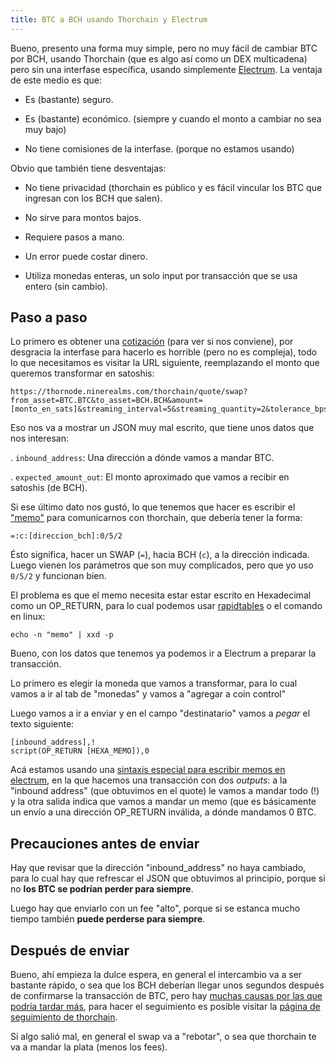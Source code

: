 ```yaml
---
title: BTC a BCH usando Thorchain y Electrum
---
```


Bueno, presento una forma muy simple, pero no muy fácil de cambiar BTC por BCH,
usando Thorchain (que es algo así como un DEX multicadena) pero sin una
interfase específica, usando simplemente [Electrum]. La ventaja de este medio es
que:


- Es (bastante) seguro.

- Es (bastante) económico. (siempre y cuando el monto a cambiar no sea muy bajo)

- No tiene comisiones de la interfase. (porque no estamos usando)


Obvio que también tiene desventajas:


- No tiene privacidad (thorchain es público y es fácil vincular los BTC que
   ingresan con los BCH que salen).

- No sirve para montos bajos.

- Requiere pasos a mano.

- Un error puede costar dinero.

- Utiliza monedas enteras, un solo input por transacción que se usa entero (sin
    cambio).


## Paso a paso

Lo primero es obtener una [cotización] (para ver si nos conviene), por desgracia
la interfase para hacerlo es horrible (pero no es compleja), todo lo que
necesitamos es visitar la URL siguiente, reemplazando el monto que queremos
transformar en satoshis:

    https://thornode.ninerealms.com/thorchain/quote/swap?from_asset=BTC.BTC&to_asset=BCH.BCH&amount=[monto_en_sats]&streaming_interval=5&streaming_quantity=2&tolerance_bps=50

Eso nos va a mostrar un JSON muy mal escrito, que tiene unos datos que nos interesan:


. `inbound_address`: Una dirección a dónde vamos a mandar BTC.

. `expected_amount_out`: El monto aproximado que vamos a recibir en satoshis (de BCH).


Si ese último dato nos gustó, lo que tenemos que hacer es escribir el
["memo"][thorchain-memo] para comunicarnos con thorchain, que debería tener la
forma:

    =:c:[direccion_bch]:0/5/2

Ésto significa, hacer un SWAP (`=`), hacia BCH (`c`), a la dirección indicada.
Luego vienen los parámetros que son muy complicados, pero que yo uso `0/5/2` y
funcionan bien.

El problema es que el memo necesita estar estar escrito en Hexadecimal como un
OP_RETURN, para lo cual podemos usar [rapidtables] o el comando en linux:

    echo -n "memo" | xxd -p

Bueno, con los datos que tenemos ya podemos ir a Electrum a preparar la
transacción.

Lo primero es elegir la moneda que vamos a transformar, para lo cual vamos a ir
al tab de "monedas" y vamos a "agregar a coin control"

Luego vamos a ir a enviar y en el campo "destinatario" vamos a _pegar_ el texto
siguiente:

    [inbound_address],!
    script(OP_RETURN [HEXA_MEMO]),0

Acá estamos usando una [sintaxis especial para escribir memos en
electrum][memo], en la que hacemos una transacción con dos _outputs_: a la
"inbound address" (que obtuvimos en el quote) le vamos a mandar todo (!) y la
otra salida indica que vamos a mandar un memo (que es básicamente un envío a una
dirección OP_RETURN inválida, a dónde mandamos 0 BTC.

## Precauciones **antes de enviar**

Hay que revisar que la dirección "inbound_address" no haya cambiado, para lo
cual hay que refrescar el JSON que obtuvimos al principio, porque si no **los
BTC se podrían perder para siempre**.

Luego hay que enviarlo con un fee "alto", porque si se estanca mucho tiempo
también **puede perderse para siempre**.

## Después de enviar

Bueno, ahí empieza la dulce espera, en general el intercambio va a ser bastante
rápido, o sea que los BCH deberían llegar unos segundos después de confirmarse
la transacción de BTC, pero hay [muchas causas por las que podría tardar
más][delays], para hacer el seguimiento es posible visitar la [página de
seguimiento de thorchain][track].

Si algo salió mal, en general el swap va a "rebotar", o sea que thorchain te va
a mandar la plata (menos los fees).

  [cotización]: https://dev.thorchain.org/swap-guide/quickstart-guide.html#2-query-for-a-swap-quote
  [thorchain-memo]: https://dev.thorchain.org/concepts/memos.html#swap
  [electrum]: https://electrum.org/
  [memo]: https://bitcoin.stackexchange.com/a/122917
  [track]: https://track.ninerealms.com/
  [rapidtables]: https://www.rapidtables.com/convert/number/ascii-to-hex.html
  [delays]: https://thorchain-university.medium.com/under-the-hood-thorchain-transaction-delays-250d00ed57b7
